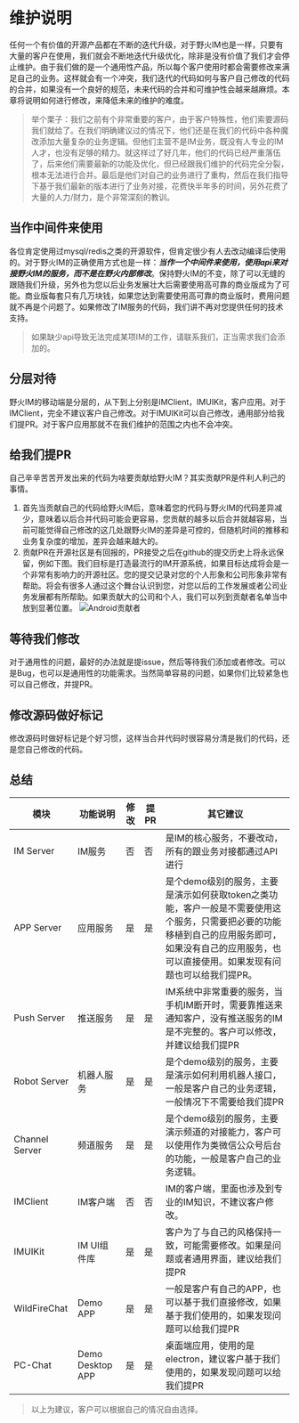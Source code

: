 # 维护说明
任何一个有价值的开源产品都在不断的迭代升级，对于野火IM也是一样，只要有大量的客户在使用，我们就会不断地迭代升级优化，除非是没有价值了我们才会停止维护。由于我们做的是一个通用性产品，所以每个客户使用时都会需要修改来满足自己的业务。这样就会有一个冲突，我们迭代的代码如何与客户自己修改的代码的合并，如果没有一个良好的规范，未来代码的合并和可维护性会越来越麻烦。本章将说明如何进行修改，来降低未来的维护的难度。
> 举个栗子：我们之前有个非常重要的客户，由于客户特殊性，他们索要源码我们就给了。在我们明确建议过的情况下，他们还是在我们的代码中各种魔改添加大量复杂的业务逻辑。但他们主营不是IM业务，既没有人专业的IM人才，也没有足够的精力。就这样过了好几年，他们的代码已经严重落伍了，后来他们需要最新的功能及优化，但已经跟我们维护的代码完全分裂，根本无法进行合并。最后是他们对自己的业务进行了重构，然后在我们指导下基于我们最新的版本进行了业务对接，花费快半年多的时间，另外花费了大量的人力/财力，是个非常深刻的教训。

## 当作中间件来使用
各位肯定使用过mysql/redis之类的开源软件，但肯定很少有人去改动编译后使用的。对于野火IM的正确使用方式也是一样：***当作一个中间件来使用，使用api来对接野火IM的服务，而不是在野火内部修改***。保持野火IM的不变，除了可以无缝的跟随我们升级，另外也为您以后业务发展壮大后需要使用高可靠的商业版成为了可能。商业版每套只有几万块钱，如果您达到需要使用高可靠的商业版时，费用问题就不再是个问题了。如果修改了IM服务的代码，我们讲不再对您提供任何的技术支持。
> 如果缺少api导致无法完成某项IM的工作，请联系我们，正当需求我们会添加的。

## 分层对待
野火IM的移动端是分层的，从下到上分别是IMClient，IMUIKit，客户应用。对于IMClient，完全不建议客户自己修改。对于IMUIKit可以自己修改，通用部分给我们提PR。对于客户应用那就不在我们维护的范围之内也不会冲突。

## 给我们提PR
自己辛辛苦苦开发出来的代码为啥要贡献给野火IM？其实贡献PR是件利人利己的事情。
  1. 首先当贡献自己的代码给野火IM后，意味着您的代码与野火IM的代码差异减少，意味着以后合并代码可能会更容易，您贡献的越多以后合并就越容易，当前可能觉得自己修改的这几处跟野火IM的差异是可控的，但随机时间的推移和业务复杂度的增加，差异会越来越大的。
  2. 贡献PR在开源社区是有回报的，PR接受之后在github的提交历史上将永远保留，例如下图。我们目标是打造最流行的IM开源系统，如果目标达成将会是一个非常有影响力的开源社区。您的提交记录对您的个人形象和公司形象非常有帮助。将会有很多人通过这个舞台认识到您，对您以后的工作发展或者公司业务发展都有所帮助。如果贡献大的公司和个人，我们可以列到贡献者名单当中放到显著位置。
 ![Android贡献者](./android_contributer.png)

## 等待我们修改
对于通用性的问题，最好的办法就是提issue，然后等待我们添加或者修改。可以是Bug，也可以是通用性的功能需求。当然简单容易的问题，如果你们比较紧急也可以自己修改，并提PR。

## 修改源码做好标记
修改源码时做好标记是个好习惯，这样当合并代码时很容易分清是我们的代码，还是您自己修改的代码。


## 总结
| 模块 | 功能说明 | 修改 | 提PR | 其它建议 |
| ---- | ------ | -------------- | ------------- | ------- |
| IM Server | IM服务 | 否  | 否 | 是IM的核心服务，不要改动，所有的跟业务对接都通过API进行 |
| APP Server | 应用服务 | 是  | 是 | 是个demo级别的服务，主要是演示如何获取token之类功能，客户一般是不需要使用这个服务，只需要把必要的功能移植到自己的应用服务即可，如果没有自己的应用服务，也可以直接使用。如果发现有问题也可以给我们提PR。 |
| Push Server | 推送服务 | 是  | 是 | IM系统中非常重要的服务，当手机IM断开时，需要靠推送来通知客户，没有推送服务的IM是不完整的。客户可以修改，并建议给我们提PR |
| Robot Server | 机器人服务 | 是  | 是 | 是个demo级别的服务，主要是演示如何利用机器人接口，一般是客户自己的业务逻辑，一般情况下不需要给我们提PR |
| Channel Server | 频道服务 | 是  | 是 | 是个demo级别的服务，主要演示频道的对接能力，客户可以使用作为类微信公众号后台的功能，一般是客户自己的业务逻辑。 |
| IMClient | IM客户端 | 否  | 否 | IM的客户端，里面也涉及到专业的IM知识，不建议客户修改。 |
| IMUIKit | IM UI组件库 | 是  | 是 | 客户为了与自己的风格保持一致，可能需要修改。如果是问题或者通用界面，建议给我们提PR |
| WildFireChat | Demo APP | 是  | 是 | 一般是客户有自己的APP，也可以基于我们直接修改，如果基于我们使用的，如果发现问题可以给我们提PR |
| PC-Chat | Demo Desktop APP | 是  | 是 | 桌面端应用，使用的是electron，建议客户基于我们使用的，如果发现问题可以给我们提PR |
> 以上为建议，客户可以根据自己的情况自由选择。
